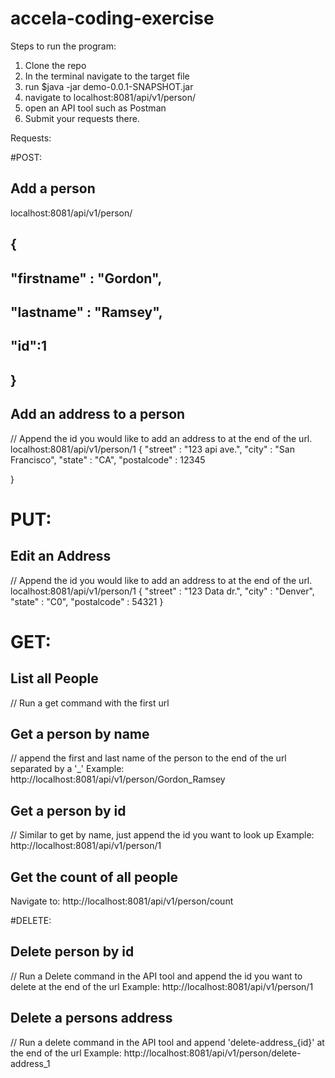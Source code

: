 # accela-coding-exercise

Steps to run the program:

1. Clone the repo
2. In the terminal navigate to the target file
3. run $java -jar demo-0.0.1-SNAPSHOT.jar
4. navigate to localhost:8081/api/v1/person/
5. open an API tool such as Postman
6. Submit your requests there.

Requests:

#POST: 

## Add a person

localhost:8081/api/v1/person/
## {
##    "firstname" : "Gordon",
##    "lastname" : "Ramsey",
##    "id":1
## }

## Add an address to a person
// Append the id you would like to add an address to at the end of the url.
localhost:8081/api/v1/person/1 
{
    "street" : "123 api ave.",
    "city" : "San Francisco",
    "state" : "CA",
    "postalcode" : 12345

}

# PUT:
## Edit an Address
// Append the id you would like to add an address to at the end of the url.
localhost:8081/api/v1/person/1 
{
    "street" : "123 Data dr.",
    "city" : "Denver",
    "state" : "C0",
    "postalcode" : 54321
}

# GET:
## List all People
// Run a get command with the first url

## Get a person by name
// append the first and last name of the person to the end of the url separated by a '_'
Example: http://localhost:8081/api/v1/person/Gordon_Ramsey

## Get a person by id
// Similar to get by name, just append the id you want to look up
Example: http://localhost:8081/api/v1/person/1

## Get the count of all people
Navigate to: http://localhost:8081/api/v1/person/count

#DELETE:
## Delete person by id
// Run a Delete command in the API tool and append the id you want to delete at the end of the url
Example: http://localhost:8081/api/v1/person/1

## Delete a persons address
// Run a delete command in the API tool and append 'delete-address_{id}' at the end of the url
Example: http://localhost:8081/api/v1/person/delete-address_1
